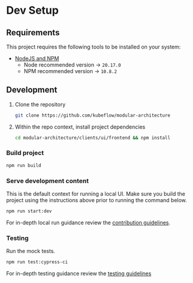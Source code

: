 # Dev Setup

## Requirements

This project requires the following tools to be installed on your system:

- [NodeJS and NPM](https://nodejs.org/)
  - Node recommended version -> `20.17.0`
  - NPM recommended version -> `10.8.2`

## Development

1. Clone the repository

      ``` bash
      git clone https://github.com/kubeflow/modular-architecture
      ```

2. Within the repo context, install project dependencies

     ```bash
     cd modular-architecture/clients/ui/frontend && npm install
     ```

### Build project

```bash
npm run build
```

### Serve development content

This is the default context for running a local UI.  Make sure you build the project using the instructions above prior to running the command below.

```bash
npm run start:dev
```

For in-depth local run guidance review the [contribution guidelines](../../../ui/CONTRIBUTING.md).

### Testing

Run the mock tests.

  ```bash
  npm run test:cypress-ci
  ```

For in-depth testing guidance review the [testing guidelines](./testing.md)
